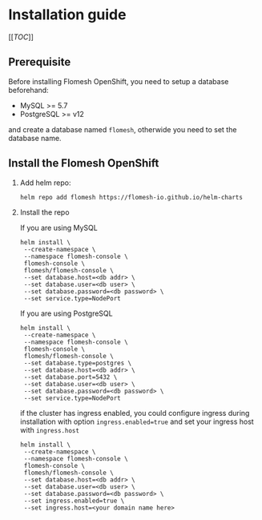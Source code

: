 # Installation guide

[[_TOC_]]

## Prerequisite

Before installing Flomesh OpenShift, you need to setup a database beforehand:

* MySQL >= 5.7
* PostgreSQL >= v12

and create a database named `flomesh`, otherwide you need to set the database name.

## Install the Flomesh OpenShift

1. Add helm repo:

   ```
   helm repo add flomesh https://flomesh-io.github.io/helm-charts
   ```

2. Install the repo

   If you are using MySQL

   ```
   helm install \
   	--create-namespace \
   	--namespace flomesh-console \
   	flomesh-console \
   	flomesh/flomesh-console \
   	--set database.host=<db addr> \
   	--set database.user=<db user> \
   	--set database.password=<db password> \
   	--set service.type=NodePort
   ```

   If you are using PostgreSQL

   ```
   helm install \
   	--create-namespace \
   	--namespace flomesh-console \
   	flomesh-console \
   	flomesh/flomesh-console \
   	--set database.type=postgres \
   	--set database.host=<db addr> \
   	--set database.port=5432 \
   	--set database.user=<db user> \
   	--set database.password=<db password> \
   	--set service.type=NodePort
   ```

   if the cluster has ingress enabled, you could configure ingress during installation with option `ingress.enabled=true` and set your ingress host with `ingress.host`
   ```
   helm install \
   	--create-namespace \
   	--namespace flomesh-console \
   	flomesh-console \
   	flomesh/flomesh-console \
   	--set database.host=<db addr> \
   	--set database.user=<db user> \
   	--set database.password=<db password> \
   	--set ingress.enabled=true \
   	--set ingress.host=<your domain name here>
   ```


